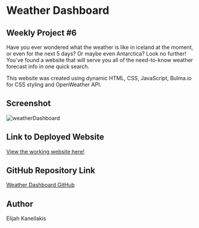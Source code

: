 # Weather Dashboard

## Weekly Project #6

Have you ever wondered what the weather is like in iceland at the moment, or even for the next 5 days? Or maybe even Antarctica? Look no further! You've found a website that will serve you all of the need-to-know weather forecast info in one quick search.

This website was created using dynamic HTML, CSS, JavaScript, Bulma.io for CSS styling and OpenWeather API.

## Screenshot

![weatherDashboard](https://user-images.githubusercontent.com/89761926/139748148-4a08e843-e56d-41e1-86ce-8de9d6cb4f07.png)

## Link to Deployed Website
[View the working website here!](https://kanellakise.github.io/ELK-weatherDashboard-Wk6/)

## GitHub Repository Link

[Weather Dashboard GitHub](https://github.com/kanellakise/ELK-weatherDashboard-Wk6)

## Author
Elijah Kanellakis
